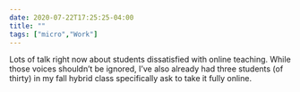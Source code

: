 ```yaml
---
date: 2020-07-22T17:25:25-04:00
title: ""
tags: ["micro","Work"]
---
```

Lots of talk right now about students dissatisfied with online teaching. While those voices shouldn’t be ignored, I’ve also already had three students (of thirty) in my fall hybrid class specifically ask to take it fully online.
